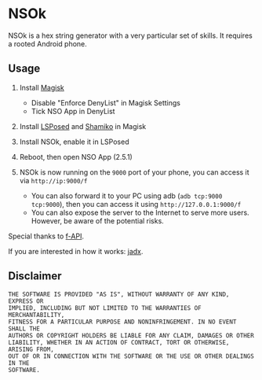 # NSOk

NSOk is a hex string generator with a very particular set of skills. It requires a rooted Android phone.

## Usage

1. Install [Magisk](https://github.com/topjohnwu/Magisk/releases)
    - Disable "Enforce DenyList" in Magisk Settings
    - Tick NSO App in DenyList

2. Install [LSPosed](https://github.com/LSPosed/LSPosed/releases/tag/v1.8.6) and [Shamiko](https://github.com/LSPosed/LSPosed.github.io/releases) in Magisk

3. Install NSOk, enable it in LSPosed

4. Reboot, then open NSO App (2.5.1)

5. NSOk is now running on the `9000` port of your phone,  you can access it via `http://ip:9000/f`
    - You can also forward it to your PC using adb (`adb tcp:9000 tcp:9000`), then you can access it using `http://127.0.0.1:9000/f`
    - You can also expose the server to the Internet to serve more users. However, be aware of the potential risks.

Special thanks to [f-API](https://github.com/imink-app/f-API).

If you are interested in how it works: [jadx](https://github.com/skylot/jadx).

## Disclaimer

```
THE SOFTWARE IS PROVIDED "AS IS", WITHOUT WARRANTY OF ANY KIND, EXPRESS OR
IMPLIED, INCLUDING BUT NOT LIMITED TO THE WARRANTIES OF MERCHANTABILITY,
FITNESS FOR A PARTICULAR PURPOSE AND NONINFRINGEMENT. IN NO EVENT SHALL THE
AUTHORS OR COPYRIGHT HOLDERS BE LIABLE FOR ANY CLAIM, DAMAGES OR OTHER
LIABILITY, WHETHER IN AN ACTION OF CONTRACT, TORT OR OTHERWISE, ARISING FROM,
OUT OF OR IN CONNECTION WITH THE SOFTWARE OR THE USE OR OTHER DEALINGS IN THE
SOFTWARE.
```
